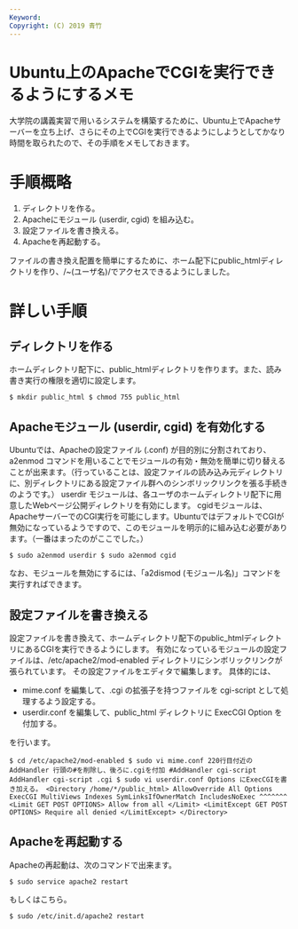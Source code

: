 ```yaml
---
Keyword: 
Copyright: (C) 2019 青竹
---
```


# Ubuntu上のApacheでCGIを実行できるようにするメモ

大学院の講義実習で用いるシステムを構築するために、Ubuntu上でApacheサーバーを立ち上げ、さらにその上でCGIを実行できるようにしようとしてかなり時間を取られたので、その手順をメモしておきます。

# 手順概略

1. ディレクトリを作る。
2. Apacheにモジュール (userdir, cgid) を組み込む。
3. 設定ファイルを書き換える。
4. Apacheを再起動する。

ファイルの書き換え配置を簡単にするために、ホーム配下にpublic_htmlディレクトリを作り、/~(ユーザ名)/でアクセスできるようにしました。

# 詳しい手順

## ディレクトリを作る

ホームディレクトリ配下に、public_htmlディレクトリを作ります。また、読み書き実行の権限を適切に設定します。

```
$ mkdir public_html $ chmod 755 public_html
```

## Apacheモジュール (userdir, cgid) を有効化する

Ubuntuでは、Apacheの設定ファイル (.conf) が目的別に分割されており、a2enmod コマンドを用いることでモジュールの有効・無効を簡単に切り替えることが出来ます。（行っていることは、設定ファイルの読み込み元ディレクトリに、別ディレクトリにある設定ファイル群へのシンボリックリンクを張る手続きのようです。）
userdir モジュールは、各ユーザのホームディレクトリ配下に用意したWebページ公開ディレクトリを有効にします。
cgidモジュールは、ApacheサーバーでのCGI実行を可能にします。UbuntuではデフォルトでCGIが無効になっているようですので、このモジュールを明示的に組み込む必要があります。（一番はまったのがここでした。）

```
$ sudo a2enmod userdir $ sudo a2enmod cgid
```

なお、モジュールを無効にするには、「a2dismod (モジュール名)」コマンドを実行すればできます。

## 設定ファイルを書き換える

設定ファイルを書き換えて、ホームディレクトリ配下のpublic_htmlディレクトリにあるCGIを実行できるようにします。
有効になっているモジュールの設定ファイルは、/etc/apache2/mod-enabled ディレクトリにシンボリックリンクが張られています。
その設定ファイルをエディタで編集します。
具体的には、

* mime.conf を編集して、.cgi の拡張子を持つファイルを cgi-script として処理するよう設定する。
* userdir.conf を編集して、public_html ディレクトリに ExecCGI Option を付加する。

を行います。

```
$ cd /etc/apache2/mod-enabled $ sudo vi mime.conf 220行目付近の AddHandler 行頭の#を削除し、後ろに.cgiを付加 #AddHandler cgi-script AddHandler cgi-script .cgi $ sudo vi userdir.conf Options にExecCGIを書き加える。 <Directory /home/*/public_html> AllowOverride All Options ExecCGI MultiViews Indexes SymLinksIfOwnerMatch IncludesNoExec ^^^^^^^ <Limit GET POST OPTIONS> Allow from all </Limit> <LimitExcept GET POST OPTIONS> Require all denied </LimitExcept> </Directory>
```

## Apacheを再起動する

Apacheの再起動は、次のコマンドで出来ます。

```
$ sudo service apache2 restart
```

もしくはこちら。

```
$ sudo /etc/init.d/apache2 restart
```

